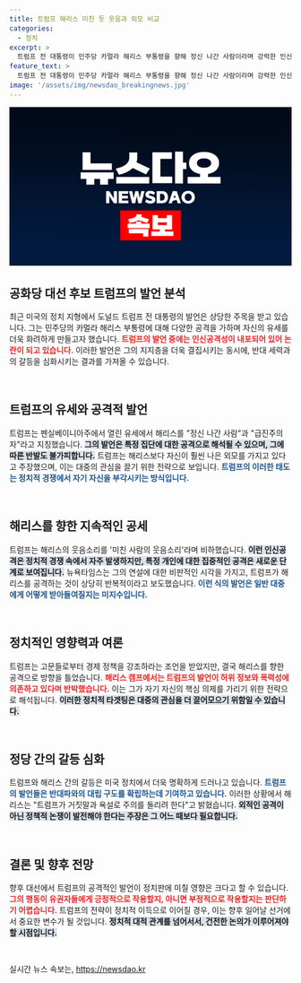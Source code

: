 ```yaml
---
title: 트럼프 해리스 미친 듯 웃음과 외모 비교
categories:
  - 정치
excerpt: >
  트럼프 전 대통령이 민주당 카멀라 해리스 부통령을 향해 정신 나간 사람이라며 강력한 인신공격을 감행했습니다. 그의 발언은 유세에서도 이어졌고, 해리스 캠프는 이를 위험한 의제를 숨기려는 전략으로 반박했습니다. 과연 트럼프의 공격이 대선에 어떤 영향을 미칠까요?
feature_text: >
  트럼프 전 대통령이 민주당 카멀라 해리스 부통령을 향해 정신 나간 사람이라며 강력한 인신공격을 감행했습니다. 그의 발언은 유세에서도 이어졌고, 해리스 캠프는 이를 위험한 의제를 숨기려는 전략으로 반박했습니다. 과연 트럼프의 공격이 대선에 어떤 영향을 미칠까요?
image: '/assets/img/newsdao_breakingnews.jpg'
---
```


<p><img src="/assets/img/newsdao_breakingnews.jpg" alt="koreaapp 속보" /></p>

<h2 data-ke-size="size26">공화당 대선 후보 트럼프의 발언 분석</h2>

<p data-ke-size="size16">최근 미국의 정치 지형에서 도널드 트럼프 전 대통령의 발언은 상당한 주목을 받고 있습니다. 그는 민주당의 카멀라 해리스 부통령에 대해 다양한 공격을 가하며 자신의 유세를 더욱 화려하게 만들고자 했습니다. <b><span style="color: #ee2323;">트럼프의 발언 중에는 인신공격성이 내포되어 있어 논란이 되고 있습니다.</span></b> 이러한 발언은 그의 지지층을 더욱 결집시키는 동시에, 반대 세력과의 갈등을 심화시키는 결과를 가져올 수 있습니다.</p>

<p data-ke-size="size16">&nbsp;</p>

<h2 data-ke-size="size26">트럼프의 유세와 공격적 발언</h2>

<p data-ke-size="size16">트럼프는 펜실베이니아주에서 열린 유세에서 해리스를 "정신 나간 사람"과 "급진주의자"라고 지칭했습니다. <b><span style="background-color: #21538527;">그의 발언은 특정 집단에 대한 공격으로 해석될 수 있으며, 그에 따른 반발도 불가피합니다.</span></b> 트럼프는 해리스보다 자신이 훨씬 나은 외모를 가지고 있다고 주장했으며, 이는 대중의 관심을 끌기 위한 전략으로 보입니다. <b><span style="color: #1a5490;">트럼프의 이러한 태도는 정치적 경쟁에서 자기 자신을 부각시키는 방식입니다.</span></b></p>

<p data-ke-size="size16">&nbsp;</p>

<h2 data-ke-size="size26">해리스를 향한 지속적인 공세</h2>

<p data-ke-size="size16">트럼프는 해리스의 웃음소리를 '미친 사람의 웃음소리'라며 비하했습니다. <b><span style="background-color: #21538527;">이런 인신공격은 정치적 경쟁 속에서 자주 발생하지만, 특정 개인에 대한 집중적인 공격은 새로운 단계로 보여집니다.</span></b> 뉴욕타임스는 그의 연설에 대한 비판적인 시각을 가지고, 트럼프가 해리스를 공격하는 것이 상당히 반복적이라고 보도했습니다. <b><span style="color: #1a5490;">이런 식의 발언은 일반 대중에게 어떻게 받아들여질지는 미지수입니다.</span></b></p>

<p data-ke-size="size16">&nbsp;</p>

<h2 data-ke-size="size26">정치적인 영향력과 여론</h2>

<p data-ke-size="size16">트럼프는 고문들로부터 경제 정책을 강조하라는 조언을 받았지만, 결국 해리스를 향한 공격으로 방향을 틀었습니다. <b><span style="color: #ee2323;">해리스 캠프에서는 트럼프의 발언이 허위 정보와 폭력성에 의존하고 있다며 반박했습니다.</span></b> 이는 그가 자기 자신의 핵심 의제를 가리기 위한 전략으로 해석됩니다. <b><span style="background-color: #21538527;">이러한 정치적 타겟팅은 대중의 관심을 더 끌어모으기 위함일 수 있습니다.</span></b></p>

<p data-ke-size="size16">&nbsp;</p>

<h2 data-ke-size="size26">정당 간의 갈등 심화</h2>

<p data-ke-size="size16">트럼프와 해리스 간의 갈등은 미국 정치에서 더욱 명확하게 드러나고 있습니다. <b><span style="color: #1a5490;">트럼프의 발언들은 반대파와의 대립 구도를 확립하는데 기여하고 있습니다.</span></b> 이러한 상황에서 해리스는 "트럼프가 거짓말과 욕설로 주의를 돌리려 한다"고 밝혔습니다. <b><span style="background-color: #21538527;">외적인 공격이 아닌 정책적 논쟁이 발전해야 한다는 주장은 그 어느 때보다 필요합니다.</span></b></p>

<p data-ke-size="size16">&nbsp;</p>

<h2 data-ke-size="size26">결론 및 향후 전망</h2>

<p data-ke-size="size16">향후 대선에서 트럼프의 공격적인 발언이 정치판에 미칠 영향은 크다고 할 수 있습니다. <b><span style="color: #ee2323;">그의 행동이 유권자들에게 긍정적으로 작용할지, 아니면 부정적으로 작용할지는 판단하기 어렵습니다.</span></b> 트럼프의 전략이 정치적 이득으로 이어질 경우, 이는 향후 일어날 선거에서 중요한 변수가 될 것입니다. <b><span style="background-color: #21538527;">정치적 대적 관계를 넘어서서, 건전한 논의가 이루어져야 할 시점입니다.</span></b></p>

<p data-ke-size="size16">&nbsp;</p>
실시간 뉴스 속보는, <a href="https://newsdao.kr" rel="dofollow">https://newsdao.kr</a>


